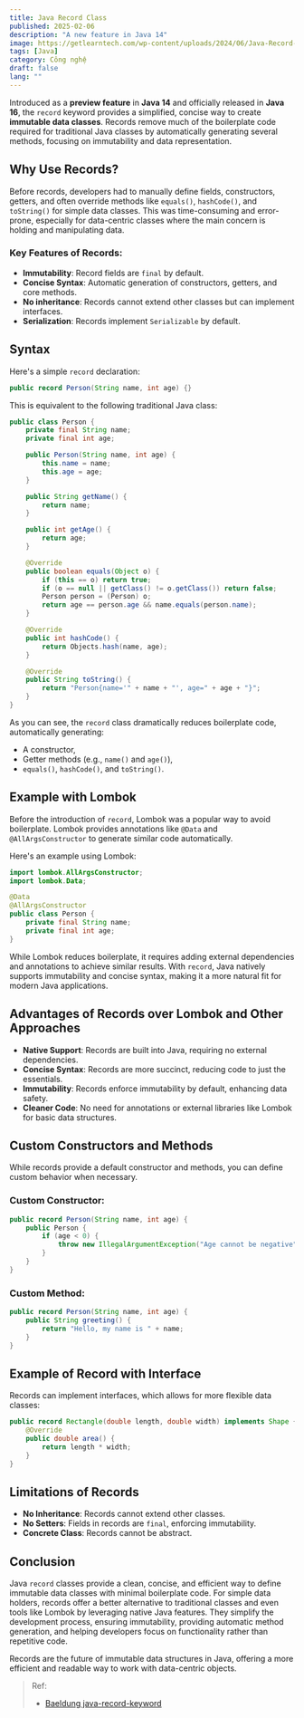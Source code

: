 ```yaml
---
title: Java Record Class
published: 2025-02-06
description: "A new feature in Java 14"
image: https://getlearntech.com/wp-content/uploads/2024/06/Java-Record-Big-1024x535.png
tags: [Java]
category: Công nghệ
draft: false
lang: ""
---
```


Introduced as a **preview feature** in **Java 14** and officially released in **Java 16**, the `record` keyword provides a simplified, concise way to create **immutable data classes**. Records remove much of the boilerplate code required for traditional Java classes by automatically generating several methods, focusing on immutability and data representation.

## Why Use Records?

Before records, developers had to manually define fields, constructors, getters, and often override methods like `equals()`, `hashCode()`, and `toString()` for simple data classes. This was time-consuming and error-prone, especially for data-centric classes where the main concern is holding and manipulating data.

### Key Features of Records:
- **Immutability**: Record fields are `final` by default.
- **Concise Syntax**: Automatic generation of constructors, getters, and core methods.
- **No inheritance**: Records cannot extend other classes but can implement interfaces.
- **Serialization**: Records implement `Serializable` by default.

## Syntax

Here's a simple `record` declaration:

```java
public record Person(String name, int age) {}
```

This is equivalent to the following traditional Java class:

```java
public class Person {
    private final String name;
    private final int age;

    public Person(String name, int age) {
        this.name = name;
        this.age = age;
    }

    public String getName() {
        return name;
    }

    public int getAge() {
        return age;
    }

    @Override
    public boolean equals(Object o) {
        if (this == o) return true;
        if (o == null || getClass() != o.getClass()) return false;
        Person person = (Person) o;
        return age == person.age && name.equals(person.name);
    }

    @Override
    public int hashCode() {
        return Objects.hash(name, age);
    }

    @Override
    public String toString() {
        return "Person{name='" + name + "', age=" + age + "}";
    }
}
```

As you can see, the `record` class dramatically reduces boilerplate code, automatically generating:
- A constructor,
- Getter methods (e.g., `name()` and `age()`),
- `equals()`, `hashCode()`, and `toString()`.

## Example with Lombok

Before the introduction of `record`, Lombok was a popular way to avoid boilerplate. Lombok provides annotations like `@Data` and `@AllArgsConstructor` to generate similar code automatically.

Here's an example using Lombok:

```java
import lombok.AllArgsConstructor;
import lombok.Data;

@Data
@AllArgsConstructor
public class Person {
    private final String name;
    private final int age;
}
```

While Lombok reduces boilerplate, it requires adding external dependencies and annotations to achieve similar results. With `record`, Java natively supports immutability and concise syntax, making it a more natural fit for modern Java applications.

## Advantages of Records over Lombok and Other Approaches

- **Native Support**: Records are built into Java, requiring no external dependencies.
- **Concise Syntax**: Records are more succinct, reducing code to just the essentials.
- **Immutability**: Records enforce immutability by default, enhancing data safety.
- **Cleaner Code**: No need for annotations or external libraries like Lombok for basic data structures.

## Custom Constructors and Methods

While records provide a default constructor and methods, you can define custom behavior when necessary.

### Custom Constructor:

```java
public record Person(String name, int age) {
    public Person {
        if (age < 0) {
            throw new IllegalArgumentException("Age cannot be negative");
        }
    }
}
```

### Custom Method:

```java
public record Person(String name, int age) {
    public String greeting() {
        return "Hello, my name is " + name;
    }
}
```

## Example of Record with Interface

Records can implement interfaces, which allows for more flexible data classes:

```java
public record Rectangle(double length, double width) implements Shape {
    @Override
    public double area() {
        return length * width;
    }
}
```

## Limitations of Records
- **No Inheritance**: Records cannot extend other classes.
- **No Setters**: Fields in records are `final`, enforcing immutability.
- **Concrete Class**: Records cannot be abstract.

## Conclusion

Java `record` classes provide a clean, concise, and efficient way to define immutable data classes with minimal boilerplate code. For simple data holders, records offer a better alternative to traditional classes and even tools like Lombok by leveraging native Java features. They simplify the development process, ensuring immutability, providing automatic method generation, and helping developers focus on functionality rather than repetitive code.

Records are the future of immutable data structures in Java, offering a more efficient and readable way to work with data-centric objects.

> Ref:
> - [Baeldung java-record-keyword](https://www.baeldung.com/java-record-keyword)